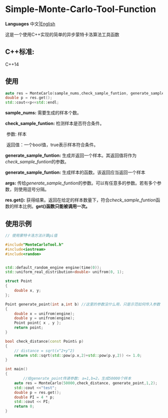 # Simple-Monte-Carlo-Tool-Function

**Languages** 中文|[English](README_EN.md)



这是一个使用C++实现的简单的异步蒙特卡洛算法工具函数



## C++标准: 

C++14



## 使用

```c++
auto res = MonteCarlo(sample_nums,check_sample_funtion, generate_sample_funtion, ...args);	
double p = res.get();
std::cout<<p<<std::endl;
```

**sample_nums:** 需要生成的样本个数。

**check_sample_funtion:** 检测样本是否符合条件。

​											参数: 样本

​											返回值：一个bool值，true表示样本符合条件。

**generate_sample_funtion:** 生成并返回一个样本。其返回值将作为*check_sample_funtion*的参数。

**generate_sample_funtion:** 生成样本的函数。该返回应当返回一个样本

**args:** 传给*generate_sample_funtion*的参数。可以有任意多的参数。若有多个参数，则使用逗号分隔。

**res.get():** 获得结果。返回在给定的样本数量下，符合*check_sample_funtion*函数的样本比例。**get()函数只能被调用一次。**



## 使用示例

```C++
// 使用蒙特卡洛方法计算pi值

#include"MonteCarloTool.h"
#include<iostream>
#include<random>


std::default_random_engine engine(time(0));
std::uniform_real_distribution<double> unifrom(0, 1);

struct Point
{
	double x, y;
};

Point generate_point(int a,int b) //这里的参数没什么用，只是示范如何传入参数
{
	double x = unifrom(engine);
	double y = unifrom(engine);
	Point point{ x , y };
	return point;
}

bool check_distance(const Point& p)
{
	// distance = sqrt(x^2+y^2)
	return std::sqrt(std::pow(p.x,2)+std::pow(p.y,2)) <= 1.0;
}

int main()
{
    	//给generate_point传递参数: a=1,b=2。生成50000个样本
	auto res = MonteCarlo(50000,check_distance, generate_point,1,2); 
	std::cout <<"test";
	double p = res.get();
	double PI = 4 * p;
	std::cout << PI;
	return 0;
}
```

